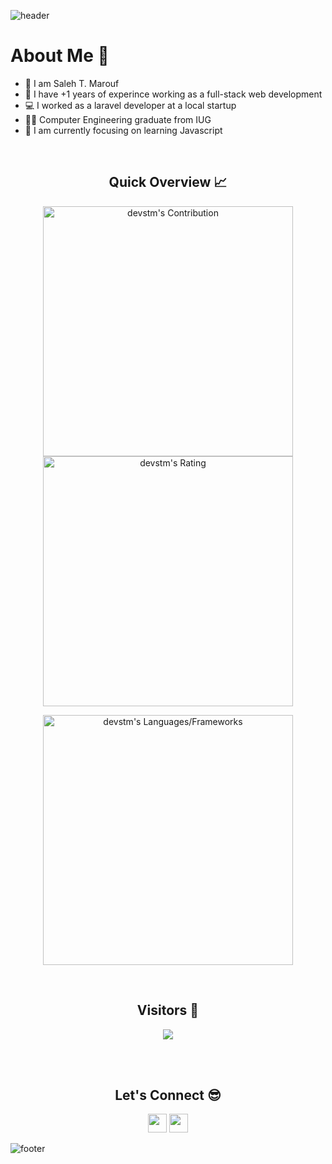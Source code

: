 ![header](https://capsule-render.vercel.app/api?type=waving&color=gradient&height=280&section=header&text=Hi%20there%20%F0%9F%91%8B&fontSize=90)

<!--
**MKhasib/mkhasib** is a ✨ _special_ ✨ repository because its `README.md` (this file) appears on your GitHub profile.

Here are some ideas to get you started:

- 🔭 I’m Full-Stack Web Developer 
- 💁‍♂️ Student at GSG cohortCareer Accelerator Program 
- 🌱 I’m currently learning javascript
- 📫 How to reach me: stm1998@hotmail.com
- 😄 Pronouns: Happy
-->

<h1>About Me 📌</h1>

- 👋 I am Saleh T. Marouf
- 🔭 I have +1 years of experince working as a full-stack web development
- 💻 I worked as a laravel developer at a local startup
- 💁‍♂️ Computer Engineering graduate from IUG
- 🌱 I am currently focusing on learning Javascript

<br />

<h2 align="center">Quick Overview 📈</h2>
  
  <p align = "center">
 
</p>

<p align = "center">
  <img src = "https://github-readme-stats.vercel.app/api?username=devstm&count_private=true&theme=dracula&hide_border=true" alt = "devstm's Contribution" width = 400 >
  <img src = "https://github-readme-streak-stats.herokuapp.com?user=devstm&count_private=true&theme=dracula&hide_border=true" alt = "devstm's Rating" width = 400 >
</p>

<p align = "center">

 <img src = "https://github-readme-stats.vercel.app/api/top-langs?username=devstm&show_icons=true&count_private=true&locale=en&layout=compact&langs_count=10&hide_border=true&bg_color=282A36&title_color=DD6387&text_color=fff&icon_color=fff" alt = "devstm's Languages/Frameworks" width = 400 />
</p>

<br />
<h2 align="center">Visitors 👀</h2>
<div align="center" >
  <img src="https://profile-counter.glitch.me/devstm/count.svg"></img>
</div>

<br /><br />
<h2 align="center">Let's Connect 😎</h2>
<p align="center">
  <a href = "mailto:stm1998@hotmail.com"><img src = "https://img.shields.io/badge/Gmail-D14836?style=for-the-badge&logo=gmail&logoColor=white" height = 30></a>
  <a href = "https://www.linkedin.com/in/saleh-t-marouf-a956b81a2/"><img src = "https://img.shields.io/badge/LinkedIn-0077B5?style=for-the-badge&logo=linkedin&logoColor=white"     height = 30></a>
 
</p>


![footer](https://capsule-render.vercel.app/api?type=waving&color=gradient&height=150&section=footer)
